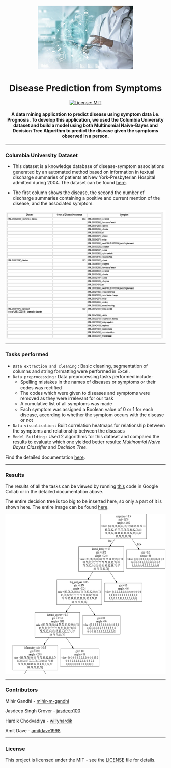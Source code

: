 <p align="center">
 <img height=200px src="./Images/disease-prediction.jpg" alt="Disease-Prediction">
</p>

<h1 align="center">Disease Prediction from Symptoms</h1>

<div align="center">

[![License: MIT](https://img.shields.io/badge/License-MIT-green.svg)](https://opensource.org/licenses/MIT)

<h4>A data mining application to predict disease using symptom data i.e. <strong>Prognosis</strong>. To develop this application, we used the <strong>Columbia University dataset</strong> and build a model using both Multinomial Naive-Bayes and Decision Tree Algorithm to predict the disease given the symptoms observed in a person.</h4>

</div>

-----------------------------------------
### Columbia University Dataset
 
* This dataset is a knowledge database of disease-symptom associations generated by an automated method based on information in textual discharge summaries of patients at New York-Presbyterian Hospital admitted during 2004. The dataset can be found [here](http://people.dbmi.columbia.edu/~friedma/Projects/DiseaseSymptomKB/index.html).

* The first column shows the disease, the second the number of discharge summaries containing a positive and current mention of the disease, and the associated symptom. 

<p align="center">
 <img height=400px src="./Images/dataset.png" alt="dataset">
</p>

------------------------------------------
### Tasks performed

- `Data extraction and cleaning` :  Basic cleaning, segmentation of columns and string formatting were performed in Excel. 
- `Data preprocessing` : Data preprocessing tasks performed include:
  * Spelling mistakes in the names of diseases or symptoms or their codes was rectified
  * The codes which were given to diseases and symptoms were removed as they were irrelevant for our task
  * A cumulative list of all symptoms was made 
  * Each symptom was assigned a Boolean value of 0 or 1 for each disease, according to whether the symptom occurs with the disease or not
- `Data visualization` : Built correlation heatmaps for relationship between the symptoms and relationship between the diseases
- `Model Building` : Used 2 algorithms for this dataset and compared the results to evaluate which one yielded better results: *Multinomial Naive Bayes Classifier* and *Decision Tree*.

Find the detailed documentation [here](./Disease_Prediction_from_Symptoms.pdf).

------------------------------------------
### Results

The results of all the tasks can be viewed by running [this](./Disease_Prediction_from_Symptoms.ipynb) code in Google Collab or in the detailed documentation above. 

The entire decision tree is too big to be inserted here, so only a part of it is shown here. The entire image can be found [here](./Images/decision-tree-full.png).

<p align="center">
 <img height=500px src="./Images/decision-tree-part.png" alt="dataset">
</p>

------------------------------------------
### Contributors

Mihir Gandhi - [mihir-m-gandhi](https://github.com/mihir-m-gandhi)

Jasdeep Singh Grover - [jasdeep100](https://github.com/jasdeep100)

Hardik Chodvadiya - [willyhardik](https://github.com/willyhardik)

Amit Dave - [amitdave1998](https://github.com/amitdave1998)

------------------------------------------
### License
This project is licensed under the MIT - see the [LICENSE](./LICENSE) file for details.
